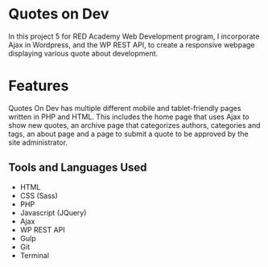 # Quotes on Dev 

In this project 5 for RED Academy Web Development program, I incorporate Ajax in Wordpress, and the WP REST API, to create a responsive webpage displaying various quote about development.

# Features

Quotes On Dev has multiple different mobile and tablet-friendly pages written in PHP and HTML. This includes the home page that uses Ajax to show new quotes, an archive page that categorizes authors, categories and tags, an about page and a page to submit a quote to be approved by the site administrator.

## Tools and Languages Used
- HTML
- CSS (Sass)
- PHP
- Javascript (JQuery)
- Ajax
- WP REST API
- Gulp
- Git
- Terminal
